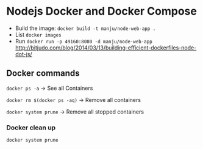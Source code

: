 # Nodejs Docker and Docker Compose


- Build the image: `docker build -t manju/node-web-app .`
- List `docker images`
- Run `docker run -p 49160:8080 -d manju/node-web-app`
http://bitjudo.com/blog/2014/03/13/building-efficient-dockerfiles-node-dot-js/





## Docker commands

`docker ps -a` -> See all Containers

`docker rm $(docker ps -aq)` -> Remove all containers

`docker system prune` -> Remove all stopped containers


### Docker clean up

```
docker system prune

```